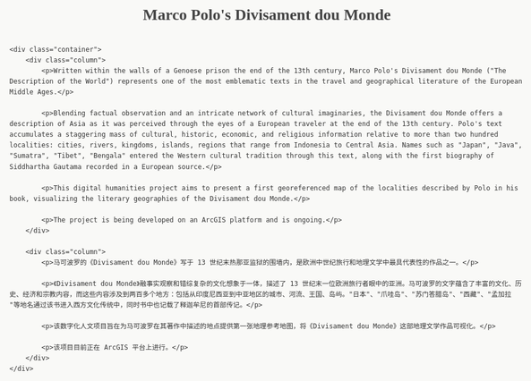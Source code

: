 <html lang="en">
<head>
    <meta charset="UTF-8">
    <meta name="viewport" content="width=device-width, initial-scale=1.0">
    <title>Marco Polo's Divisament dou Monde</title>
    <style>
        body {
            font-family: 'Georgia', serif;
            line-height: 1.6;
            color: #333;
            max-width: 1200px;
            margin: 0 auto;
            padding: 20px;
            background-color: #f9f9f7;
        }
        .container {
            display: flex;
            gap: 40px;
        }
        .column {
            flex: 1;
        }
        h1 {
            font-family: 'Palatino Linotype', 'Book Antiqua', serif;
            text-align: center;
            margin-bottom: 30px;
            color: #444;
        }
        p {
            margin-bottom: 20px;
            text-align: justify;
        }
        @media (max-width: 768px) {
            .container {
                flex-direction: column;
            }
        }
    </style>
</head>
<body>
    <h1>Marco Polo's Divisament dou Monde</h1>
    
    <div class="container">
        <div class="column">
            <p>Written within the walls of a Genoese prison the end of the 13th century, Marco Polo's Divisament dou Monde ("The Description of the World") represents one of the most emblematic texts in the travel and geographical literature of the European Middle Ages.</p>
            
            <p>Blending factual observation and an intricate network of cultural imaginaries, the Divisament dou Monde offers a description of Asia as it was perceived through the eyes of a European traveler at the end of the 13th century. Polo's text accumulates a staggering mass of cultural, historic, economic, and religious information relative to more than two hundred localities: cities, rivers, kingdoms, islands, regions that range from Indonesia to Central Asia. Names such as "Japan", "Java", "Sumatra", "Tibet", "Bengala" entered the Western cultural tradition through this text, along with the first biography of Siddhartha Gautama recorded in a European source.</p>
            
            <p>This digital humanities project aims to present a first georeferenced map of the localities described by Polo in his book, visualizing the literary geographies of the Divisament dou Monde.</p>
            
            <p>The project is being developed on an ArcGIS platform and is ongoing.</p>
        </div>
        
        <div class="column">
            <p>马可波罗的《Divisament dou Monde》写于 13 世纪末热那亚监狱的围墙内，是欧洲中世纪旅行和地理文学中最具代表性的作品之一。</p>
            
            <p>《Divisament dou Monde》融事实观察和错综复杂的文化想象于一体，描述了 13 世纪末一位欧洲旅行者眼中的亚洲。马可波罗的文字蕴含了丰富的文化、历史、经济和宗教内容，而这些内容涉及到两百多个地方：包括从印度尼西亚到中亚地区的城市、河流、王国、岛屿。"日本"、"爪哇岛"、"苏门答腊岛"、"西藏"、"孟加拉 "等地名通过该书进入西方文化传统中，同时书中也记载了释迦牟尼的首部传记。</p>
            
            <p>该数字化人文项目旨在为马可波罗在其著作中描述的地点提供第一张地理参考地图，将《Divisament dou Monde》这部地理文学作品可视化。</p>
            
            <p>该项目目前正在 ArcGIS 平台上进行。</p>
        </div>
    </div>
</body>
</html>
